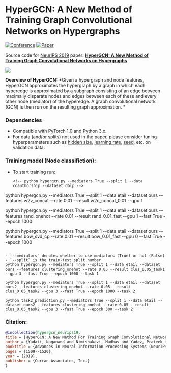 # HyperGCN: A New Method of Training Graph Convolutional Networks on Hypergraphs

[![Conference](http://img.shields.io/badge/NeurIPS-2019-4b44ce.svg)](https://nips.cc/) [![Paper](http://img.shields.io/badge/paper-arxiv.1809.02589-B31B1B.svg)](https://arxiv.org/abs/1809.02589) 

Source code for [NeurIPS 2019](https://nips.cc/) paper: [**HyperGCN: A New Method of Training Graph Convolutional Networks on Hypergraphs**](https://papers.nips.cc/paper/8430-hypergcn-a-new-method-for-training-graph-convolutional-networks-on-hypergraphs)

![](./hmlap.png)

**Overview of HyperGCN:** *Given a hypergraph and node features, HyperGCN approximates the hypergraph by a graph in which each hyperedge is approximated by a subgraph consisting of an edge between maximally disparate nodes and edges between each of these and every other node (mediator) of the hyperedge. A graph convolutional network (GCN) is then run on the resulting graph approximation. *

### Dependencies

- Compatible with PyTorch 1.0 and Python 3.x.
- For data (and/or splits) not used in the paper, please consider tuning hyperparameters such as [hidden size](https://github.com/malllabiisc/HyperGCN/blob/master/model/networks.py#L25), [learning rate](https://github.com/malllabiisc/HyperGCN/blob/master/config/config.py#L49), [seed](https://github.com/malllabiisc/HyperGCN/blob/master/config/config.py#L28), etc. on validation data.

### Training model (Node classifiction):

- To start training run:

  ```shell
  <!-- python hypergcn.py --mediators True --split 1 --data coauthorship --dataset dblp -->
 python hypergcn.py --mediators True --split 1 --data etail --dataset ours --features w2v_concat --rate 0.01 --result w2c_concat_0.01 --gpu 1
 
 python hypergcn.py --mediators True --split 1 --data etail --dataset ours --features rand_onehot --rate 0.01 --result rand_0.01_fast --gpu 1 --fast True --epoch 1000

 python hypergcn.py --mediators True --split 1 --data etail --dataset ours --features bow_svd_cp --rate 0.01 --result bow_0.01_fast --gpu 0 --fast True --epoch 1000
  ```

  - `--mediators` denotes whether to use mediators (True) or not (False) 
  - `--split` is the train-test split number
python hypergcn.py --mediators True --split 1 --data etail --dataset ours --features clustering_onehot --rate 0.05 --result clus_0.05_task1 --gpu 3 --fast True --epoch 1000 --task 1

python hypergcn.py --mediators True --split 1 --data etail --dataset ours2 --features clustering_onehot --rate 0.05 --result clus_0.05_task2 --gpu 3 --fast True --epoch 1000 --task 2

python task2_prediction.py --mediators True --split 1 --data etail --dataset ours2 --features clustering_onehot --rate 0.05 --result clus_0.05_task2 --gpu 3 --fast True --epoch 300 --task 2
```




### Citation:

```bibtex
@incollection{hypergcn_neurips19,
title = {HyperGCN: A New Method For Training Graph Convolutional Networks on Hypergraphs},
author = {Yadati, Naganand and Nimishakavi, Madhav and Yadav, Prateek and Nitin, Vikram and Louis, Anand and Talukdar, Partha},
booktitle = {Advances in Neural Information Processing Systems (NeurIPS) 32},
pages = {1509--1520},
year = {2019},
publisher = {Curran Associates, Inc.}
}

```
